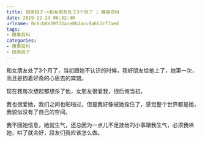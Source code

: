 ```yaml
---
title: 搞笑段子->和女朋友处了3个月了 | 糗事百科
date: 2019-12-24 06:32:40
urlname: 0c6cb8e39f32ace0b2acc9a653cf7aed
tags: 
- 糗事百科
categories:
- 糗事百科
- 搞笑段子
---
```

和女朋友处了3个月了，当初跟她不认识的时候，我好朋友给他上了，她第一次，而且是抱着好奇的心思去的宾馆。

现在我每次想起都想杀了他，女朋友很爱我，很后悔当初。

我也很爱她，我们之间也啪啪过，但是我好像被她拴住了，感觉整个世界都是她，我貌似没有了自己的空间。

我不回她信息，她就生气，还总因为一点儿不足挂齿的小事跟我生气，必须我哄她，哄了就会好，段友们我应该怎么做。


